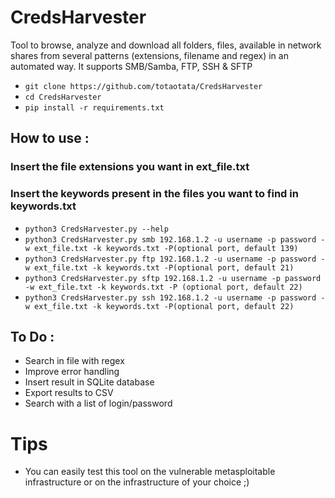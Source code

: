 # CredsHarvester



Tool to browse, analyze and download all folders, files, available in network shares from several patterns (extensions, filename and regex) in an automated way. It supports SMB/Samba, FTP, SSH & SFTP

+ `git clone https://github.com/totaotata/CredsHarvester`
+ `cd CredsHarvester`
+ `pip install -r requirements.txt`

## How to use :

### Insert the file extensions you want in ext_file.txt
### Insert the keywords present in the files you want to find in keywords.txt


- ```python3 CredsHarvester.py --help```
- ```python3 CredsHarvester.py smb 192.168.1.2 -u username -p password -w ext_file.txt -k keywords.txt -P(optional port, default 139)```
- ```python3 CredsHarvester.py ftp 192.168.1.2 -u username -p password -w ext_file.txt -k keywords.txt -P(optional port, default 21)```
- ```python3 CredsHarvester.py sftp 192.168.1.2 -u username -p password -w ext_file.txt -k keywords.txt -P (optional port, default 22)```
- ```python3 CredsHarvester.py ssh 192.168.1.2 -u username -p password -w ext_file.txt -k keywords.txt -P(optional port, default 22)```


## To Do :
- Search in file with regex
- Improve error handling 
- Insert result in SQLite database
- Export results to CSV
- Search with a list of login/password

# Tips

- You can easily test this tool on the vulnerable metasploitable infrastructure or on the infrastructure of your choice ;)
